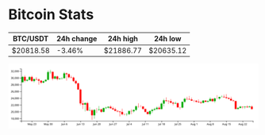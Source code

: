 # Bitcoin Stats

BTC/USDT|24h change|24h high|24h low|
|---|---|---|---|
|$20818.58|-3.46%|$21886.77|$20635.12|

<img src="./chart.svg">
